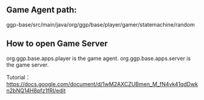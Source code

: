 ## Game Agent path:

ggp-base/src/main/java/org/ggp/base/player/gamer/statemachine/random

## How to open Game Server

org.ggp.base.apps.player is the game agent. org.ggp.base.apps.server is the game server.

Tutorial：https://docs.google.com/document/d/1wM2AXCZUBmen_M_fN4vk41qdDwkn2bNQ14H8pfz1fRI/edit
